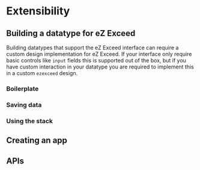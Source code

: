 Extensibility
=============

## <a id="extensibility-building-a-datatype" href="#extensibility-building-a-datatype"></a> Building a datatype for eZ Exceed

Building datatypes that support the eZ Exceed interface can require a custom design implementation for eZ Exceed.
If your interface only require basic controls like `input` fields this is supported out of the box, but if you have custom interaction in your datatype
you are required to implement this in a custom `ezexceed` design.

### Boilerplate

### Saving data

### Using the stack

## <a id="extensibility-creating-an-app" href="#extensibility-creating-an-app"></a> Creating an app

## <a id="extensibility-apis" href="#extensibility-apis"></a> APIs

